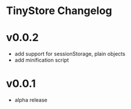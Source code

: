 # TinyStore Changelog

# v0.0.2
* add support for sessionStorage, plain objects
* add minification script

# v0.0.1
* alpha release